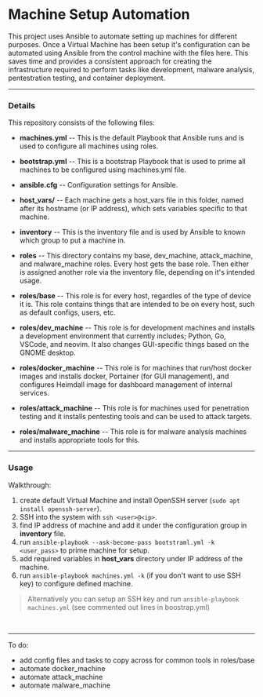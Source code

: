 # Machine Setup Automation
This project uses Ansible to automate setting up machines for different purposes. 
Once a Virtual Machine has been setup it's configuration can be automated using Ansible from the control machine with the files here. 
This saves time and provides a consistent approach for creating the infrastructure required to perform tasks like development, malware analysis, pentestration testing, and container deployment.

---

### Details

This repository consists of the following files:
- **machines.yml** -- This is the default Playbook that Ansible runs and is used to configure all machines using roles.

- **bootstrap.yml** -- This is a bootstrap Playbook that is used to prime all machines to be configured using machines.yml file.

- **ansible.cfg** -- Configuration settings for Ansible.

- **host_vars/** -- Each machine gets a host_vars file in this folder, named after its hostname (or IP address), which sets variables specific to that machine.

- **inventory** -- This is the inventory file and is used by Ansible to known which group to put a machine in.

- **roles** -- This directory contains my base, dev_machine, attack_machine, and malware_machine roles. Every host gets the base role. Then either is assigned another role via the inventory file, depending on it's intended usage.

- **roles/base** -- This role is for every host, regardles of the type of device it is. This role contains things that are intended to be on every host, such as default configs, users, etc.

- **roles/dev_machine** -- This role is for development machines and installs a development environment that currently includes; Python, Go, VSCode, and neovim. It also changes GUI-specific things based on the GNOME desktop.

- **roles/docker_machine** -- This role is for machines that run/host docker images and installs docker, Portainer (for GUI management), and configures Heimdall image for dashboard management of internal services.

- **roles/attack_machine** -- This role is for machines used for penetration testing and it installs pentesting tools and can be used to attack targets.

- **roles/malware_machine** -- This role is for malware analysis machines and installs appropriate tools for this.

---

### Usage

Walkthrough:
1. create default Virtual Machine and install OpenSSH server (`sudo apt install openssh-server`).
2. SSH into the system with `ssh <user>@<ip>`.
3. find IP address of machine and add it under the configuration group in **inventory** file.
4. run `ansible-playbook --ask-become-pass bootstraml.yml -k <user_pass>` to prime machine for setup.
5. add required variables in **host_vars** directory under IP address of the machine.
6. run `ansible-playbook machines.yml -k` (if you don't want to use SSH key) to configure defined machine.

> Alternatively you can setup an SSH key and run `ansible-playbook machines.yml` (see commented out lines in boostrap.yml)

<br>

---

To do:
- add config files and tasks to copy across for common tools in roles/base
- automate docker_machine
- automate attack_machine
- automate malware_machine

